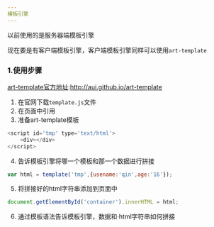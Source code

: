 ```yaml
---
模板引擎
---
```


以前使用的是服务器端模板引擎

现在要是有客户端模板引擎，客户端模板引擎同样可以使用`art-template`

### 1.使用步骤

[art-template官方地址](http://aui.github.io/art-template):http://aui.github.io/art-template

1. 在官网下载`template.js`文件
2. 在页面中引用
3. 准备art-template模板

```javascript
<script id='tmp' type='text/html'>
  	<div></div>
</script>
```

4. 告诉模板引擎将哪一个模板和那一个数据进行拼接

```javascript
var html = template('tmp',{usename:'qin',age:'16'});
```

5. 将拼接好的html字符串添加到页面中

```javascript
document.getElementById('container').innerHTML = html;
```

6. 通过模板语法告诉模板引擎，数据和·html字符串如何拼接

